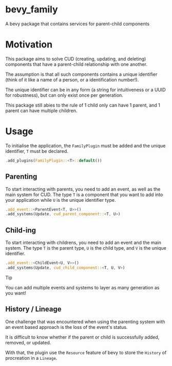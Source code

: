 # bevy_family
A bevy package that contains services for parent-child components

# Motivation
This package aims to solve CUD (creating, updating, and deleting) components that have a parent-child relationship with one another.

The assumption is that all such components contains a unique identifier (think of it like a name of a person, or a identification number!).

The unique identifier can be in any form (a string for intuitiveness or a UUID for robustness), but can only exist once per generation.

This package still abies to the rule of 1 child only can have 1 parent, and 1 parent can have multiple children.

# Usage

To initialise the application, the `FamilyPlugin` must be added and the unique identifier, `T` must be declared.

```rust
.add_plugins(FamilyPlugin::<T>::default())
```

## Parenting

To start interacting with parents, you need to add an event, as well as the main system for CUD. The type `T` is a component that you want to add into your application while `U` is the unique identifier type.

```rust
.add_event::<ParentEvent<T, U>>()
.add_systems(Update, cud_parent_component::<T, U>)
```

## Child-ing

To start interacting with childrens, you need to add an event and the main system. The type `T` is the parent type, `U` is the child type, and `V` is the unique identifier.

```rust
.add_event::<ChildEvent<U, V>>()
.add_systems(Update, cud_child_component::<T, U, V>)
```

> [!TIP]
> You can add multiple events and systems to layer as many generation as you want!

## History / Lineage
One challenge that was encountered when using the parenting system with an event based approach is the loss of the event's status.

It is difficult to know whether if the parent or child is successfully added, removed, or updated.

With that, the plugin use the `Resource` feature of bevy to store the `History` of procreation in a `Lineage`.